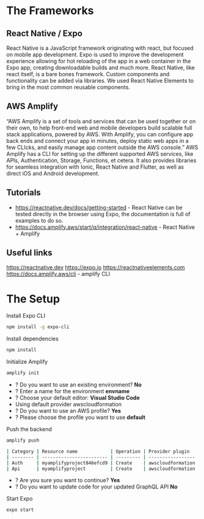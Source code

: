 
# The Frameworks

## React Native / Expo

React Native is a JavaScript framework originating with react, but focused on mobile app development. Expo is used to improve the development experience allowing for hot reloading of the app in a web container in the Expo app, creating downloadable builds and much more. React Native, like react itself, is a bare bones framework. Custom components and functionality can be added via libraries. We used React Native Elements to bring in the most common reusable components.

## AWS Amplify

“AWS Amplify is a set of tools and services that can be used together or on their own, to help front-end web and mobile developers build scalable full stack applications, powered by AWS. With Amplify, you can configure app back ends and connect your app in minutes, deploy static web apps in a few CLIcks, and easily manage app content outside the AWS console.” AWS Amplify has a CLI for setting up the different supported AWS services, like APIs, Authentication, Storage, Functions, et cetera. It also provides libraries for seamless integration with Ionic, React Native and Flutter, as well as direct iOS and Android development.

## Tutorials

- https://reactnative.dev/docs/getting-started - React Native can be tested directly in the browser using Expo, the documentation is full of examples to do so.
- https://docs.amplify.aws/start/q/integration/react-native - React Native + Amplify

## Useful links

https://reactnative.dev
https://expo.io
https://reactnativeelements.com
https://docs.amplify.aws/cli - amplify CLI

# The Setup

Install Expo CLI

```zsh
npm install -g expo-cli
```

Install dependencies

```zsh
npm install
```

Initialize Amplify

```zsh
amplify init
```

- ? Do you want to use an existing environment? **No**
- ? Enter a name for the environment **envname**
- ? Choose your default editor: **Visual Studio Code**
- Using default provider  awscloudformation
- ? Do you want to use an AWS profile? **Yes**
- ? Please choose the profile you want to use **default**

Push the backend

```zsh
amplify push  

| Category | Resource name            | Operation | Provider plugin   |
| -------- | ------------------------ | --------- | ----------------- |
| Auth     | myamplifyproject846efcd9 | Create    | awscloudformation |
| Api      | myamplifyproject         | Create    | awscloudformation |
```

- ? Are you sure you want to continue? **Yes**
- ? Do you want to update code for your updated GraphQL API **No**

Start Expo

```zsh
expo start
```

